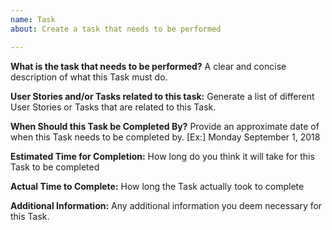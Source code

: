 ```yaml
---
name: Task
about: Create a task that needs to be performed

---
```


**What is the task that needs to be performed?**
A clear and concise description of what this Task must do.

**User Stories and/or Tasks related to this task:**
Generate a list of different User Stories or Tasks that are related to this Task.

**When Should this Task be Completed By?**
Provide an approximate date of when this Task needs to be completed by. [Ex:] Monday September 1, 2018 

**Estimated Time for Completion:**
How long do you think it will take for this Task to be completed

**Actual Time to Complete:**
How long the Task actually took to complete

**Additional Information:**
Any additional information you deem necessary for this Task.
